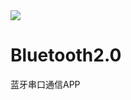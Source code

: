 <img src="https://img2020.cnblogs.com/blog/1902279/202006/1902279-20200603134034646-705700310.png"/>

# Bluetooth2.0
蓝牙串口通信APP
